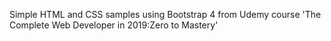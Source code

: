 Simple HTML and CSS samples using Bootstrap 4 from Udemy course 'The Complete Web Developer in 2019:Zero to Mastery'